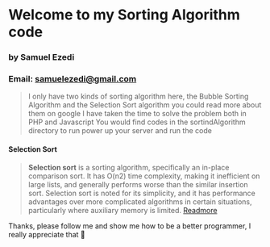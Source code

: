 # Welcome to my Sorting Algorithm code
### by Samuel Ezedi 
### Email: samuelezedi@gmail.com

> I only have two kinds of sorting algorithm here,
> the Bubble Sorting Algorithm
> and the Selection Sort algorithm
> you could read more about them on google
> I have taken the time to solve the problem both in PHP and Javascript
> You would find codes in the sortindAlgorithm directory 
> to run power up your server and run the code

#### Selection Sort
> **Selection sort** is a sorting algorithm, specifically an in-place comparison sort. It has O(n2) time complexity, making it inefficient on large lists, and generally 
> performs worse than the similar insertion sort. Selection sort is noted for its simplicity, and it has performance advantages over more complicated algorithms in 
> certain situations, particularly where auxiliary memory is limited. [Readmore](cli.ng/51pBbu)

Thanks, please follow me and show me how to be a better programmer, I really appreciate that
:rocket: